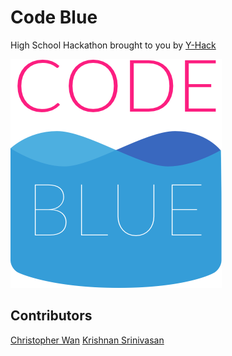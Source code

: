 # Code Blue

High School Hackathon brought to you by [Y-Hack](https://yhack.org)

![Code Blue Logo](/app/images/Code-blue-logo.png)

## Contributors

[Christopher Wan](https://github.com/chrisxwan)
[Krishnan Srinivasan](https://github.com/krishnan-srinivasan)

